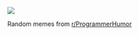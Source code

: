 ![](https://preview.redd.it/gw62sn5mer9f1.png?width=640&crop=smart&auto=webp&s=08fc3fbad03a79905e96acb605dab044f5bd0981)

 Random memes from [r/ProgrammerHumor](https://www.reddit.com/r/ProgrammerHumor/)
